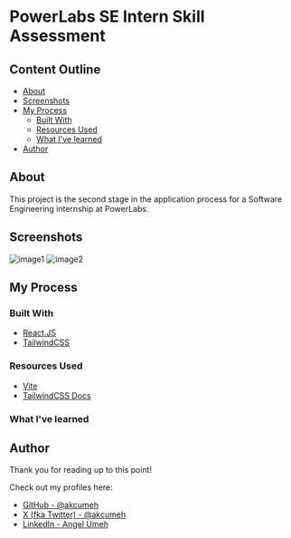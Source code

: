 # PowerLabs SE Intern Skill Assessment
## Content Outline
- [About](#about)
- [Screenshots](#screenshots)
- [My Process](#my-process)
    - [Built With](#built-with)
    - [Resources Used](#resources-used)
    - [What I've learned](#what-ive-learned)
- [Author](#author)



## About
This project is the second stage in the application process for a Software Engineering internship at PowerLabs.

## Screenshots
![image1]()
![image2]()

## My Process
### Built With
- [React.JS](https://react.dev)
- [TailwindCSS](https://tailwindcss.com)

### Resources Used
- [Vite](https://vite.dev/guide/)
- [TailwindCSS Docs](https://tailwindcss.com/docs/)

### What I've learned

## Author
Thank you for reading up to this point!

Check out my profiles here:
- [GitHub - @akcumeh](https://github.com/akcumeh)
- [X (fka Twitter) - @akcumeh](https://x.com/akcumeh)
- [LinkedIn - Angel Umeh](https://linkedin.com/in/angelumeh/)